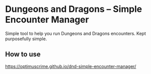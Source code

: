 # Dungeons and Dragons &ndash; Simple Encounter Manager

Simple tool to help you run Dungeons and Dragons encounters. Kept purposefully simple.

## How to use

https://optimuscrime.github.io/dnd-simple-encounter-manager/
